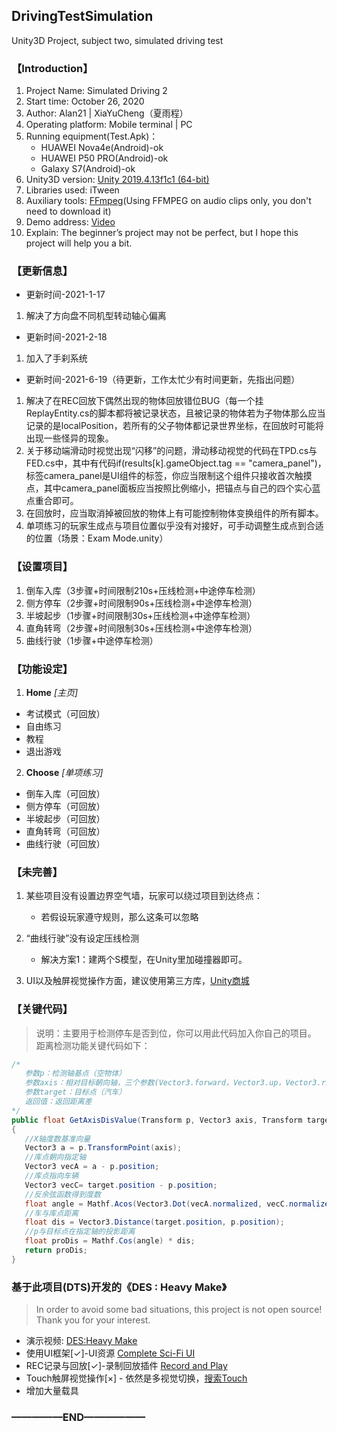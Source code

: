 ## DrivingTestSimulation
 Unity3D Project, subject two, simulated driving test


### 【Introduction】
1. Project Name: Simulated Driving 2
2. Start time: ‎October 26, 2020
3. Author: Alan21 | XiaYuCheng（夏雨程）
4. Operating platform: Mobile terminal | PC
5. Running equipment(Test.Apk)：
   - HUAWEI Nova4e(Android)-ok
   - HUAWEI P50 PRO(Android)-ok
   - Galaxy S7(Android)-ok
6. Unity3D version: [Unity 2019.4.13f1c1 (64-bit)](https://unity.cn/releases/full/2019)
7. Libraries used: iTween
8. Auxiliary tools: [FFmpeg](https://ffmpeg.org)(Using FFMPEG on audio clips only, you don't need to download it)
9. Demo address: [Video](https://www.bilibili.com/video/bv1hK4y1Q79G)
10. Explain: The beginner’s project may not be perfect, but I hope this project will help you a bit.


### 【更新信息】
 - 更新时间-2021-1-17
 1. 解决了方向盘不同机型转动轴心偏离

 - 更新时间-2021-2-18
 1. 加入了手刹系统

 - 更新时间-2021-6-19（待更新，工作太忙少有时间更新，先指出问题）
 1. 解决了在REC回放下偶然出现的物体回放错位BUG（每一个挂ReplayEntity.cs的脚本都将被记录状态，且被记录的物体若为子物体那么应当记录的是localPosition，若所有的父子物体都记录世界坐标，在回放时可能将出现一些怪异的现象。
 2. 关于移动端滑动时视觉出现“闪移”的问题，滑动移动视觉的代码在TPD.cs与FED.cs中，其中有代码if(results[k].gameObject.tag == "camera_panel")，标签camera_panel是UI组件的标签，你应当限制这个组件只接收首次触摸点，其中camera_panel面板应当按照比例缩小，把锚点与自己的四个实心蓝点重合即可。
 3. 在回放时，应当取消掉被回放的物体上有可能控制物体变换组件的所有脚本。
 4. 单项练习的玩家生成点与项目位置似乎没有对接好，可手动调整生成点到合适的位置（场景：Exam Mode.unity）

### 【设置项目】
 1. 倒车入库（3步骤+时间限制210s+压线检测+中途停车检测）
 3. 侧方停车（2步骤+时间限制90s+压线检测+中途停车检测）　　
 4. 半坡起步（1步骤+时间限制30s+压线检测+中途停车检测）
 5. 直角转弯（2步骤+时间限制30s+压线检测+中途停车检测）
 6. 曲线行驶（1步骤+中途停车检测）


### 【功能设定】
1. **Home** *[主页]*
 - 考试模式（可回放）
 - 自由练习
 - 教程
 - 退出游戏
2. **Choose** *[单项练习]*
 - 倒车入库（可回放）
 - 侧方停车（可回放）
 - 半坡起步（可回放）
 - 直角转弯（可回放）
 - 曲线行驶（可回放）
 

### 【未完善】
1. 某些项目没有设置边界空气墙，玩家可以绕过项目到达终点：
   - 若假设玩家遵守规则，那么这条可以忽略

2. “曲线行驶”没有设定压线检测
   - 解决方案1：建两个S模型，在Unity里加碰撞器即可。

3. UI以及触屏视觉操作方面，建议使用第三方库，[Unity商城](https://assetstore.unity.com)

### 【关键代码】
> 说明：主要用于检测停车是否到位，你可以用此代码加入你自己的项目。
> 距离检测功能关键代码如下：

```c#
/*
   参数p：检测轴基点（空物体）
   参数axis：相对目标朝向轴，三个参数(Vector3.forward，Vector3.up，Vector3.right)
   参数target：目标点（汽车）
   返回值：返回距离差
*/
public float GetAxisDisValue(Transform p, Vector3 axis, Transform target)
{
   //X轴度数基准向量
   Vector3 a = p.TransformPoint(axis);
   //库点朝向指定轴
   Vector3 vecA = a - p.position;
   //库点指向车辆
   Vector3 vecC= target.position - p.position;
   //反余弦函数得到度数
   float angle = Mathf.Acos(Vector3.Dot(vecA.normalized, vecC.normalized));
   //车与库点距离
   float dis = Vector3.Distance(target.position, p.position);
   //p与目标点在指定轴的投影距离
   float proDis = Mathf.Cos(angle) * dis;
   return proDis;
}
```

### 基于此项目(DTS)开发的《DES : Heavy Make》
 > In order to avoid some bad situations, this project is not open source!
 > Thank you for your interest.

 - 演示视频: [DES:Heavy Make](https://www.bilibili.com/video/BV1Sq4y1r7eK)
 - 使用UI框架[✓]-UI资源 [Complete Sci-Fi UI](https://assetstore.unity.com/packages/2d/gui/shift-complete-sci-fi-ui-157943)
 - REC记录与回放[✓]-录制回放插件 [Record and Play](https://assetstore.unity.com/packages/tools/animation/record-and-play-148294)
 - Touch触屏视觉操作[×] - 依然是多视觉切换，[搜索Touch](https://assetstore.unity.com/?q=touch&orderBy=1)
 - 增加大量载具

### —————END——————
